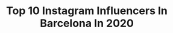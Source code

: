 ---
title: Top 10 Instagram Influencers In Barcelona In 2020
description: >-
  Find top Instagram influencers in Barcelona in 2020. Most popular hashtags: #yomequedoencasa #ad #sorteo #pic.
platform: Instagram
profiles:
  - username: "claudiaruizx"
    fullname: >-
      soy todo lo que aquí no verás✨
    location: "Spain"
    followers: 10646
    engagement: 2139
    commentsToLikes: 0.019629
    id: ck15uastum9ge0i191mumhtb7
    verified: false
    hashtags: "#halloweekend"
  - username: "noasaaez"
    fullname: >-
      Noa Sáez
    location: "Spain"
    followers: 76401
    engagement: 1129
    commentsToLikes: 0.005693
    id: ck15uasilm9cn0i19oemhg8qi
    verified: false
    hashtags: "#quarantine, #takemebackto, #tbt, #stayhomeanddressup"
  - username: "by.naadia"
    fullname: >-
      Nadia Navarro
    location: "Spain"
    followers: 84407
    engagement: 1151
    commentsToLikes: 0.039776
    id: ck5zph3ncsnk10i14wnz6on02
    verified: false
    hashtags: "#myclarins, #picoftheday, #welldonenature, #encolaboracionconhm"
  - username: "alecontreraass"
    fullname: >-
      ALEJANDRA CONTRERAS
    location: "Spain"
    followers: 3153
    engagement: 2627
    commentsToLikes: 0.173863
    id: ck5zmu52rn8b80i14e22wz9ew
    verified: false
    hashtags: ""
  - username: "claudiiamg"
    fullname: >-
      Clàudia Martinez
    location: "Spain"
    followers: 440779
    engagement: 699
    commentsToLikes: 0.091840
    id: ck5cbvwxtg9iz0i11sspfhvm4
    verified: true
    hashtags: "#muyt, #yvesrocher, #yomequedoencasaymelopasobien, #ad"
  - username: "nuriablanco3"
    fullname: >-
      NUNI
    location: "Spain"
    followers: 239412
    engagement: 1193
    commentsToLikes: 0.125206
    id: ck5c6p7p25wo60i11ki2altdc
    verified: false
    hashtags: "#giveway, #sorteos, #sorteoespa, #subduedgirls"
  - username: "andreiiflu"
    fullname: >-
      ᴀ ɴ ᴅ ʀ ᴇ ᴀ ✨
    location: "Spain"
    followers: 142573
    engagement: 1417
    commentsToLikes: 0.050213
    id: ck5c17rjmumbk0i11p08mhm12
    verified: false
    hashtags: "#reggaetondance, #moradochallenge, #challenge, #jlo"
  - username: "melomoreno"
    fullname: >-
      Melo 🚀🍈
    location: "Spain"
    followers: 785677
    engagement: 731
    commentsToLikes: 0.035657
    id: ck55josdwxgft0i11xv5w23i3
    verified: true
    hashtags: "#volverasajugar, #chau, #hm, #nuevavida"
  - username: "saraguchi84"
    fullname: >-
      saraguchi84
    location: "Spain"
    followers: 87116
    engagement: 1068
    commentsToLikes: 0.179755
    id: ck139y39wnp0e0i19ob6whumn
    verified: false
    hashtags: "#35semanas, #kidsroom, #cuerpodemujer, #estrenamoscoche"
  - username: "tatyanacurvymodel"
    fullname: >-
      TᗩTYᗩᑎᗩ ᗷOGᗪᗩᑎᑕᕼIKOᐯᗩ
    location: "Spain"
    followers: 26107
    engagement: 1017
    commentsToLikes: 0.115000
    id: ck0w60wvb6dqy0i19627elg36
    verified: false
    hashtags: "#liveyourlifenow, #curvyrevolution, #peaceandlove, #amorypaz"
---